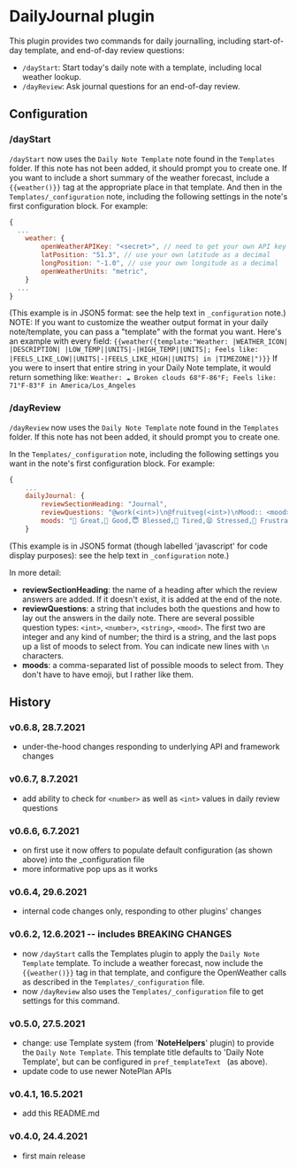 # DailyJournal plugin
This plugin provides two commands for daily journalling, including start-of-day template, and end-of-day review questions:

- `/dayStart`: Start today's daily note with a template, including local weather lookup.
- `/dayReview`: Ask journal questions for an end-of-day review.

## Configuration
### /dayStart
`/dayStart` now uses the `Daily Note Template` note found in the `Templates` folder. If this note has not been added, it should prompt you to create one.
If you want to include a short summary of the weather forecast, include a `{{weather()}}` tag at the appropriate place in that template. And then in the `Templates/_configuration` note, including the following settings in the note's first configuration block. For example:

```javascript
{
  ...
	weather: {
		openWeatherAPIKey: "<secret>", // need to get your own API key from openWeather
  		latPosition: "51.3", // use your own latitude as a decimal
  		longPosition: "-1.0", // use your own longitude as a decimal
  		openWeatherUnits: "metric",
	}
  ...
}
```
(This example is in JSON5 format: see the help text in `_configuration` note.)
NOTE: If you want to customize the weather output format in your daily note/template, you can pass a "template" with the format you want. Here's an example with every field:
`{{weather({template:"Weather: |WEATHER_ICON| |DESCRIPTION| |LOW_TEMP||UNITS|-|HIGH_TEMP||UNITS|; Feels like: |FEELS_LIKE_LOW||UNITS|-|FEELS_LIKE_HIGH||UNITS| in |TIMEZONE|")}}`
If you were to insert that entire string in your Daily Note template, it would return something like:
`Weather: ☁️ Broken clouds 68°F-86°F; Feels like: 71°F-83°F in America/Los_Angeles`
### /dayReview
`/dayReview` now uses the `Daily Note Template` note found in the `Templates` folder. If this note has not been added, it should prompt you to create one.

In the `Templates/_configuration` note, including the following settings you want in the note's first configuration block. For example:

```javascript
{
	...
	dailyJournal: {
		reviewSectionHeading: "Journal",
		reviewQuestions: "@work(<int>)\n@fruitveg(<int>)\nMood:: <mood>\nGratitude:: <string>\nGod was:: <string>\nAlive:: <string>\nNot Great:: <string>\nWife:: <string>\nRemember:: <string>", // NB: need to use "\n" for linebreaks rather than actual linebreaks, as even JSON5 doesn't fully support multi-line strings.
		moods: "🤩 Great,🙂 Good,😇 Blessed,🥱 Tired,😫 Stressed,😤 Frustrated,😔 Low,🥵 Sick,Other"
	}
```
(This example is in JSON5 format (though labelled 'javascript' for code display purposes): see the help text in `_configuration` note.)

In more detail:
- **reviewSectionHeading**: the name of a heading after which the review answers are added. If it doesn't exist, it is added at the end of the note.
- **reviewQuestions**: a string that includes both the questions and how to lay out the answers in the daily note. There are several possible question types: `<int>`, `<number>`, `<string>`, `<mood>`. The first two are integer and any kind of number; the third is a string, and the last pops up a list of moods to select from.  You can indicate new lines with `\n` characters.
- **moods**: a comma-separated list of possible moods to select from.  They don't have to have emoji, but I rather like them.


## History
### v0.6.8, 28.7.2021
- under-the-hood changes responding to underlying API and framework changes

### v0.6.7, 8.7.2021
- add ability to check for `<number>` as well as `<int>` values in daily review questions

### v0.6.6, 6.7.2021
- on first use it now offers to populate default configuration (as shown above) into the _configuration file
- more informative pop ups as it works

### v0.6.4, 29.6.2021
- internal code changes only, responding to other plugins' changes

### v0.6.2, 12.6.2021 -- includes **BREAKING CHANGES**
- now `/dayStart` calls the Templates plugin to apply the `Daily Note Template` template. To include a weather forecast, now include the `{{weather()}}` tag in that template, and configure the OpenWeather calls as described in the `Templates/_configuration` file. 
- now `/dayReview` also uses the `Templates/_configuration` file to get settings for this command.

### v0.5.0, 27.5.2021
- change: use Template system (from '**NoteHelpers**' plugin) to provide the `Daily Note Template`. This template title defaults to 'Daily Note Template', but can be configured in `pref_templateText ` (as above).
- update code to use newer NotePlan APIs

### v0.4.1, 16.5.2021
- add this README.md

### v0.4.0, 24.4.2021
- first main release

